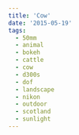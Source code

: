 ```yaml
---
title: 'Cow'
date: '2015-05-19'
tags:
  - 50mm
  - animal
  - bokeh
  - cattle
  - cow
  - d300s
  - dof
  - landscape
  - nikon
  - outdoor
  - scotland
  - sunlight
---
```

